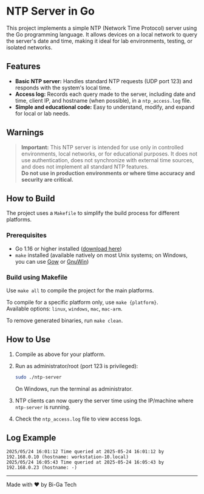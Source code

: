 # NTP Server in Go

This project implements a simple NTP (Network Time Protocol) server using the Go programming language. It allows devices on a local network to query the server's date and time, making it ideal for lab environments, testing, or isolated networks.

## Features

- **Basic NTP server:** Handles standard NTP requests (UDP port 123) and responds with the system's local time.
- **Access log:** Records each query made to the server, including date and time, client IP, and hostname (when possible), in a `ntp_access.log` file.
- **Simple and educational code:** Easy to understand, modify, and expand for local or lab needs.

## Warnings

> **Important:** This NTP server is intended for use only in controlled environments, local networks, or for educational purposes. It does not use authentication, does not synchronize with external time sources, and does not implement all standard NTP features.  
> **Do not use in production environments or where time accuracy and security are critical.**

## How to Build

The project uses a `Makefile` to simplify the build process for different platforms.

### Prerequisites

- Go 1.16 or higher installed ([download here](https://go.dev/dl/))
- `make` installed (available natively on most Unix systems; on Windows, you can use [Gow](https://github.com/bmatzelle/gow) or [GnuWin](http://gnuwin32.sourceforge.net/packages/make.htm))

### Build using Makefile
Use `make all` to compile the project for the main platforms.

To compile for a specific platform only, use `make {platform}`.  
Available options: `linux`, `windows`, `mac`, `mac-arm`.

To remove generated binaries, run `make clean`.

## How to Use

1. Compile as above for your platform.
2. Run as administrator/root (port 123 is privileged):
   ```sh
   sudo ./ntp-server
   ```
   On Windows, run the terminal as administrator.

3. NTP clients can now query the server time using the IP/machine where `ntp-server` is running.

4. Check the `ntp_access.log` file to view access logs.

## Log Example

```
2025/05/24 16:01:12 Time queried at 2025-05-24 16:01:12 by 192.168.0.10 (hostname: workstation-10.local)
2025/05/24 16:05:43 Time queried at 2025-05-24 16:05:43 by 192.168.0.23 (hostname: -)
```

---

Made with ❤️ by Bi-Ga Tech